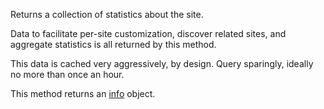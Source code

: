 Returns a collection of statistics about the site.

Data to facilitate per-site customization, discover related sites, and aggregate statistics is all returned by this
method.

This data is cached very aggressively, by design. Query sparingly, ideally no more than once an hour.

This method returns an [info](#model-Info) object.
